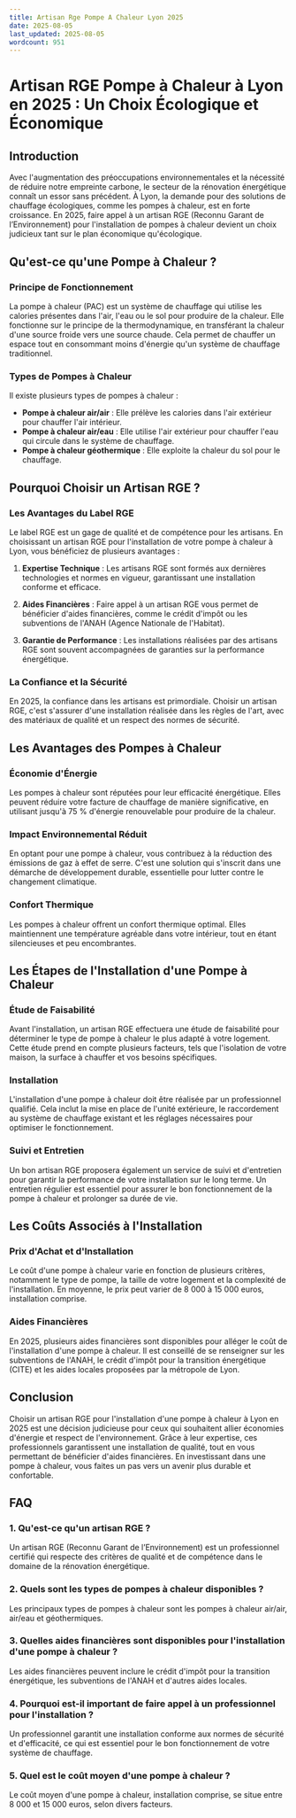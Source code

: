```yaml
---
title: Artisan Rge Pompe A Chaleur Lyon 2025
date: 2025-08-05
last_updated: 2025-08-05
wordcount: 951
---
```


# Artisan RGE Pompe à Chaleur à Lyon en 2025 : Un Choix Écologique et Économique

## Introduction

Avec l'augmentation des préoccupations environnementales et la nécessité de réduire notre empreinte carbone, le secteur de la rénovation énergétique connaît un essor sans précédent. À Lyon, la demande pour des solutions de chauffage écologiques, comme les pompes à chaleur, est en forte croissance. En 2025, faire appel à un artisan RGE (Reconnu Garant de l’Environnement) pour l'installation de pompes à chaleur devient un choix judicieux tant sur le plan économique qu'écologique.

## Qu'est-ce qu'une Pompe à Chaleur ?

### Principe de Fonctionnement

La pompe à chaleur (PAC) est un système de chauffage qui utilise les calories présentes dans l'air, l'eau ou le sol pour produire de la chaleur. Elle fonctionne sur le principe de la thermodynamique, en transférant la chaleur d'une source froide vers une source chaude. Cela permet de chauffer un espace tout en consommant moins d'énergie qu'un système de chauffage traditionnel.

### Types de Pompes à Chaleur

Il existe plusieurs types de pompes à chaleur :

- **Pompe à chaleur air/air** : Elle prélève les calories dans l'air extérieur pour chauffer l'air intérieur.
- **Pompe à chaleur air/eau** : Elle utilise l'air extérieur pour chauffer l'eau qui circule dans le système de chauffage.
- **Pompe à chaleur géothermique** : Elle exploite la chaleur du sol pour le chauffage.

## Pourquoi Choisir un Artisan RGE ?

### Les Avantages du Label RGE

Le label RGE est un gage de qualité et de compétence pour les artisans. En choisissant un artisan RGE pour l'installation de votre pompe à chaleur à Lyon, vous bénéficiez de plusieurs avantages :

1. **Expertise Technique** : Les artisans RGE sont formés aux dernières technologies et normes en vigueur, garantissant une installation conforme et efficace.
  
2. **Aides Financières** : Faire appel à un artisan RGE vous permet de bénéficier d'aides financières, comme le crédit d'impôt ou les subventions de l'ANAH (Agence Nationale de l'Habitat).

3. **Garantie de Performance** : Les installations réalisées par des artisans RGE sont souvent accompagnées de garanties sur la performance énergétique.

### La Confiance et la Sécurité

En 2025, la confiance dans les artisans est primordiale. Choisir un artisan RGE, c'est s'assurer d'une installation réalisée dans les règles de l'art, avec des matériaux de qualité et un respect des normes de sécurité.

## Les Avantages des Pompes à Chaleur

### Économie d'Énergie

Les pompes à chaleur sont réputées pour leur efficacité énergétique. Elles peuvent réduire votre facture de chauffage de manière significative, en utilisant jusqu'à 75 % d'énergie renouvelable pour produire de la chaleur.

### Impact Environnemental Réduit

En optant pour une pompe à chaleur, vous contribuez à la réduction des émissions de gaz à effet de serre. C'est une solution qui s'inscrit dans une démarche de développement durable, essentielle pour lutter contre le changement climatique.

### Confort Thermique

Les pompes à chaleur offrent un confort thermique optimal. Elles maintiennent une température agréable dans votre intérieur, tout en étant silencieuses et peu encombrantes.

## Les Étapes de l'Installation d'une Pompe à Chaleur

### Étude de Faisabilité

Avant l'installation, un artisan RGE effectuera une étude de faisabilité pour déterminer le type de pompe à chaleur le plus adapté à votre logement. Cette étude prend en compte plusieurs facteurs, tels que l'isolation de votre maison, la surface à chauffer et vos besoins spécifiques.

### Installation

L'installation d'une pompe à chaleur doit être réalisée par un professionnel qualifié. Cela inclut la mise en place de l'unité extérieure, le raccordement au système de chauffage existant et les réglages nécessaires pour optimiser le fonctionnement.

### Suivi et Entretien

Un bon artisan RGE proposera également un service de suivi et d'entretien pour garantir la performance de votre installation sur le long terme. Un entretien régulier est essentiel pour assurer le bon fonctionnement de la pompe à chaleur et prolonger sa durée de vie.

## Les Coûts Associés à l'Installation

### Prix d'Achat et d'Installation

Le coût d'une pompe à chaleur varie en fonction de plusieurs critères, notamment le type de pompe, la taille de votre logement et la complexité de l'installation. En moyenne, le prix peut varier de 8 000 à 15 000 euros, installation comprise.

### Aides Financières

En 2025, plusieurs aides financières sont disponibles pour alléger le coût de l'installation d'une pompe à chaleur. Il est conseillé de se renseigner sur les subventions de l'ANAH, le crédit d'impôt pour la transition énergétique (CITE) et les aides locales proposées par la métropole de Lyon.

## Conclusion

Choisir un artisan RGE pour l'installation d'une pompe à chaleur à Lyon en 2025 est une décision judicieuse pour ceux qui souhaitent allier économies d'énergie et respect de l'environnement. Grâce à leur expertise, ces professionnels garantissent une installation de qualité, tout en vous permettant de bénéficier d'aides financières. En investissant dans une pompe à chaleur, vous faites un pas vers un avenir plus durable et confortable.

## FAQ

### 1. Qu'est-ce qu'un artisan RGE ?

Un artisan RGE (Reconnu Garant de l’Environnement) est un professionnel certifié qui respecte des critères de qualité et de compétence dans le domaine de la rénovation énergétique.

### 2. Quels sont les types de pompes à chaleur disponibles ?

Les principaux types de pompes à chaleur sont les pompes à chaleur air/air, air/eau et géothermiques.

### 3. Quelles aides financières sont disponibles pour l'installation d'une pompe à chaleur ?

Les aides financières peuvent inclure le crédit d'impôt pour la transition énergétique, les subventions de l'ANAH et d'autres aides locales.

### 4. Pourquoi est-il important de faire appel à un professionnel pour l'installation ?

Un professionnel garantit une installation conforme aux normes de sécurité et d'efficacité, ce qui est essentiel pour le bon fonctionnement de votre système de chauffage.

### 5. Quel est le coût moyen d'une pompe à chaleur ?

Le coût moyen d'une pompe à chaleur, installation comprise, se situe entre 8 000 et 15 000 euros, selon divers facteurs.